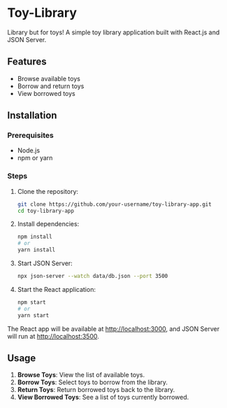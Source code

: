 # Toy-Library
Library but for toys!
A simple toy library application built with React.js and JSON Server.

## Features

- Browse available toys
- Borrow and return toys
- View borrowed toys

## Installation

### Prerequisites

- Node.js
- npm or yarn

### Steps

1. Clone the repository:
    ```bash
    git clone https://github.com/your-username/toy-library-app.git
    cd toy-library-app
    ```

2. Install dependencies:
    ```bash
    npm install
    # or
    yarn install
    ```

3. Start JSON Server:
    ```bash
    npx json-server --watch data/db.json --port 3500
    ```

4. Start the React application:
    ```bash
    npm start
    # or
    yarn start
    ```

The React app will be available at [http://localhost:3000](http://localhost:3000), and JSON Server will run at [http://localhost:3500](http://localhost:3500).

## Usage

1. **Browse Toys**: View the list of available toys.
2. **Borrow Toys**: Select toys to borrow from the library.
3. **Return Toys**: Return borrowed toys back to the library.
4. **View Borrowed Toys**: See a list of toys currently borrowed.
